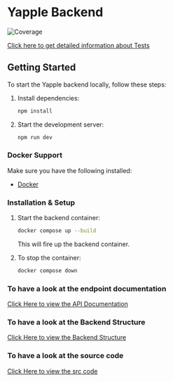 # Yapple Backend

![Coverage](https://code.fbi.h-da.de/stjolint/yapple-social/badges/main/coverage.svg)

[Click here to get detailed information about Tests](https://yapple-social-28ef67.h-da.io/test-details/)



## Getting Started

To start the Yapple backend locally, follow these steps:


1. Install dependencies:
   ```bash
   npm install
   ```
2. Start the development server:
   ```bash
   npm run dev
   ```

### Docker Support
Make sure you have the following installed:
- [Docker](https://docs.docker.com/get-docker/)

### Installation & Setup


1. Start the backend container:
   ```sh
   docker compose up --build
   ```

   This will fire up the backend container.

2. To stop the container:
   ```sh
   docker compose down
   ```

### To have a look at the endpoint documentation

[Click Here to view the API Documentation](./documentation)

### To have a look at the Backend Structure

[Click Here to view the Backend Structure](./projectStructure)

### To have a look at the source code

[Click Here to view the src code](./src)